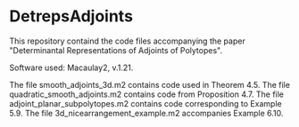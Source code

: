 # DetrepsAdjoints
This repository containd the code files accompanying the paper "Determinantal Representations of Adjoints of Polytopes".

Software used: Macaulay2, v.1.21.

The file smooth_adjoints_3d.m2 contains code used in Theorem 4.5.
The file quadratic_smooth_adjoints.m2 contains code from Proposition 4.7.
The file adjoint_planar_subpolytopes.m2 contains code corresponding to Example 5.9.
The file 3d_nicearrangement_example.m2 accompanies Example 6.10.
